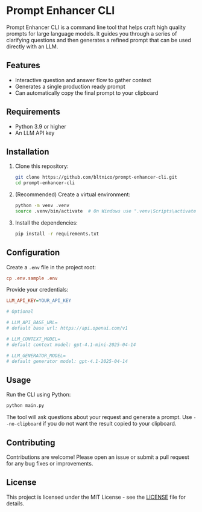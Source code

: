 # Prompt Enhancer CLI

Prompt Enhancer CLI is a command line tool that helps craft high quality prompts for large language models. It guides you through a series of clarifying questions and then generates a refined prompt that can be used directly with an LLM.

## Features

- Interactive question and answer flow to gather context
- Generates a single production ready prompt
- Can automatically copy the final prompt to your clipboard

## Requirements

- Python 3.9 or higher
- An LLM API key

## Installation

1. Clone this repository:
   ```bash
   git clone https://github.com/bltnico/prompt-enhancer-cli.git
   cd prompt-enhancer-cli
   ```
2. (Recommended) Create a virtual environment:
   ```bash
   python -m venv .venv
   source .venv/bin/activate  # On Windows use ".venv\Scripts\activate"
   ```
3. Install the dependencies:
   ```bash
   pip install -r requirements.txt
   ```

## Configuration

Create a `.env` file in the project root:

```ini
cp .env.sample .env
```

Provide your credentials:

```ini
LLM_API_KEY=YOUR_API_KEY

# Optional

# LLM_API_BASE_URL=
# default base url: https://api.openai.com/v1

# LLM_CONTEXT_MODEL=
# default context model: gpt-4.1-mini-2025-04-14

# LLM_GENERATOR_MODEL=
# default generator model: gpt-4.1-2025-04-14
```

## Usage

Run the CLI using Python:

```bash
python main.py
```

The tool will ask questions about your request and generate a prompt. Use `--no-clipboard` if you do not want the result copied to your clipboard.

## Contributing

Contributions are welcome! Please open an issue or submit a pull request for any bug fixes or improvements.

## License

This project is licensed under the MIT License - see the [LICENSE](LICENSE) file for details.
